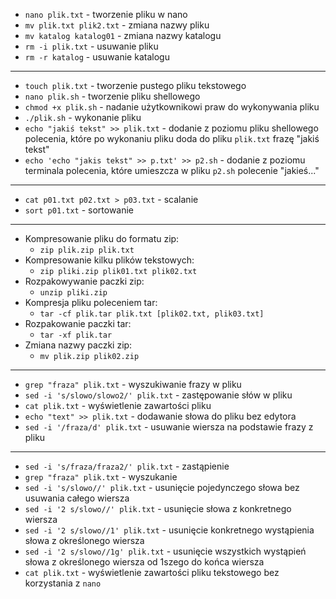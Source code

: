 - `nano plik.txt` - tworzenie pliku w nano
- `mv plik.txt plik2.txt` - zmiana nazwy pliku
- `mv katalog katalog01` - zmiana nazwy katalogu
- `rm -i plik.txt` - usuwanie pliku
- `rm -r katalog` - usuwanie katalogu

---

- `touch plik.txt` - tworzenie pustego pliku tekstowego
- `nano plik.sh` - tworzenie pliku shellowego
- `chmod +x plik.sh` - nadanie użytkownikowi praw do wykonywania pliku
- `./plik.sh` - wykonanie pliku
- `echo "jakiś tekst" >> plik.txt` - dodanie z poziomu pliku shellowego polecenia, które po wykonaniu pliku doda do pliku `plik.txt` frazę "jakiś tekst"
- `echo 'echo "jakis tekst" >> p.txt' >> p2.sh` - dodanie z poziomu terminala polecenia, które umieszcza w pliku `p2.sh` polecenie "jakieś..."

---

- `cat p01.txt p02.txt > p03.txt` - scalanie
- `sort p01.txt` - sortowanie

---

- Kompresowanie pliku do formatu zip:
  - `zip plik.zip plik.txt`
- Kompresowanie kilku plików tekstowych:
  - `zip pliki.zip plik01.txt plik02.txt`
- Rozpakowywanie paczki zip:
  - `unzip pliki.zip`
- Kompresja pliku poleceniem tar:
  - `tar -cf plik.tar plik.txt [plik02.txt, plik03.txt]`
- Rozpakowanie paczki tar:
  - `tar -xf plik.tar`
- Zmiana nazwy paczki zip:
  - `mv plik.zip plik02.zip`

---

- `grep "fraza" plik.txt` - wyszukiwanie frazy w pliku
- `sed -i 's/slowo/slowo2/' plik.txt` - zastępowanie słów w pliku
- `cat plik.txt` - wyświetlenie zawartości pliku
- `echo "text" >> plik.txt` - dodawanie słowa do pliku bez edytora
- `sed -i '/fraza/d' plik.txt` - usuwanie wiersza na podstawie frazy z pliku

---

- `sed -i 's/fraza/fraza2/' plik.txt` - zastąpienie
- `grep "fraza" plik.txt` - wyszukanie
- `sed -i 's/slowo//' plik.txt` - usunięcie pojedynczego
  słowa bez usuwania całego wiersza
- `sed -i '2 s/slowo//' plik.txt` - usunięcie słowa z konkretnego wiersza
- `sed -i '2 s/slowo//1' plik.txt` - usunięcie konkretnego wystąpienia słowa z określonego wiersza
- `sed -i '2 s/slowo//1g' plik.txt` - usunięcie wszystkich wystąpień słowa z określonego wiersza od 1szego do końca wiersza
- `cat plik.txt` - wyświetlenie zawartości pliku tekstowego
  bez korzystania z `nano`
